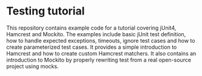 # Testing tutorial

This repository contains example code for a tutorial covering jUnit4, Hamcrest and Mockito.
The examples include basic jUnit test definition, how to handle expected exceptions, timeouts, ignore test cases and how to create parameterized test cases. It provides a simple introduction to Hamcrest and how to create custom Hamcrest matchers. It also contains an introduction to Mockito by properly rewriting test from a real open-source project using mocks.
